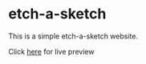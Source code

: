 # etch-a-sketch

This is a simple etch-a-sketch website.

Click [here](https://1reubent.github.io/etch-a-sketch/) for live preview
